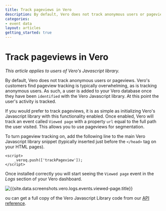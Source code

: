 ```yaml
---
title: Track pageviews in Vero
description: By default, Vero does not track anonymous users or pageviews. Vero's customers find pageview tracking is typically overwhelming, as is tracking anonymous users. As such, a user is added to your Vero database once they have been identified with the Vero Javascript library. At this point the user's activity is tracked.
categories:
- event data
layout: articles
getting_started: true
---
```


# Track pageviews in Vero

*This article applies to users of Vero's Javascript library.*

By default, Vero does not track anonymous users or pageviews. Vero's customers find pageview tracking is typically overwhelming, as is tracking anonymous users. As such, a user is added to your Vero database once they have been `identified` with the Vero Javascript library. At this point the user's activity is tracked.

If you would prefer to track pageviews, it is as simple as initializing Vero's Javascript library with this functionality enabled. Once enabled, Vero will track an event called `Viewed page` with a property `url` equal to the full path the user visited. This allows you to use pageviews for segmentation.

To turn pageview tracking on, add the following line to the main Vero Javascript library snippet (typically inserted just before the `</head>` tag on your HTML pages).

    <script>
        _veroq.push(['trackPageview']);
    </script>

Once installed correctly you will start seeing the `Viewed page` event in the *Logs* section of your Vero dashboard. 

![{{site.data.screenshots.vero.logs.events.viewed-page.title}}]({{site.data.screenshots.vero.logs.events.viewed-page.image}})


ou can get a full copy of the Vero Javascript Library code from our [API reference]({{site.data.links.vero_api}}).